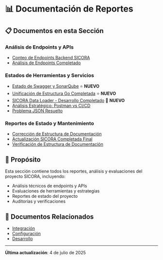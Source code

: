 # 📊 Documentación de Reportes

## 📋 Documentos en esta Sección

### Análisis de Endpoints y APIs

- [Conteo de Endpoints Backend SICORA](./CONTEO_ENDPOINTS_BACKEND_SICORA.md)
- [Análisis de Endpoints Completado](./ANALISIS_ENDPOINTS_COMPLETADO.md)

### Estados de Herramientas y Servicios

- [Estado de Swagger y SonarQube](./ESTADO_SWAGGER_SONARQUBE_SICORA.md) ⭐ **NUEVO**
- [Unificación de Estructura Go Completada](./UNIFICACION_ESTRUCTURA_GO_COMPLETADA.md) ⭐ **NUEVO**
- [SICORA Data Loader - Desarrollo Completado](./SICORA_DATA_LOADER_DESARROLLO_COMPLETADO.md) 🚀 **NUEVO**
- [Análisis Estratégico: Postman vs CI/CD](./POSTMAN_VS_CICD_ANALISIS_ESTRATEGICO.md)
- [Problema JSON Resuelto](./PROBLEMA_JSON_RESUELTO.md)

### Reportes de Estado y Mantenimiento

- [Corrección de Estructura de Documentación](./CORRECCION_ESTRUCTURA_DOCUMENTACION.md)
- [Actualización SICORA Completada Final](./ACTUALIZACION_SICORA_COMPLETADA_FINAL.md)
- [Verificación de Estructura de Documentación](./VERIFICACION_ESTRUCTURA_DOCUMENTACION.md)

## 🎯 Propósito

Esta sección contiene todos los reportes, análisis y evaluaciones del proyecto SICORA, incluyendo:

- Análisis técnicos de endpoints y APIs
- Evaluaciones de herramientas y estrategias
- Reportes de estado del proyecto
- Auditorías y verificaciones

## 📖 Documentos Relacionados

- [Integración](../integracion/)
- [Configuración](../configuracion/)
- [Desarrollo](../desarrollo/)

---

**Última actualización**: 4 de julio de 2025
